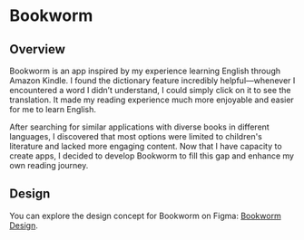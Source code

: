 # Bookworm

## Overview
Bookworm is an app inspired by my experience learning English through Amazon Kindle. I found the dictionary feature incredibly helpful—whenever I encountered a word I didn’t understand, I could simply click on it to see the translation. It made my reading experience much more enjoyable and easier for me to learn English.

After searching for similar applications with diverse books in different languages, I discovered that most options were limited to children's literature and lacked more engaging content. Now that I have capacity to create apps, I decided to develop Bookworm to fill this gap and enhance my own reading journey.


## Design
You can explore the design concept for Bookworm on Figma: [Bookworm Design](https://www.figma.com/design/Kt1QqdYzxIX6mqhHbCGDoo/Bookworm?node-id=0-1&node-type=canvas&t=oxkvNy9UmCXfNNtq-0).

